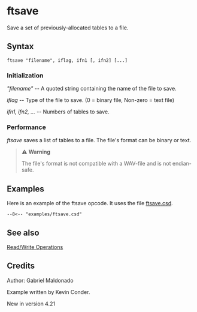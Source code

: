 <!--
id:ftsave
category:Table Control:Read/Write Operations
-->
# ftsave
Save a set of previously-allocated tables to a file.

## Syntax
``` csound-orc
ftsave "filename", iflag, ifn1 [, ifn2] [...]
```

### Initialization

_"filename"_ -- A quoted string containing the name of the file to save.

_iflag_ -- Type of the file to save. (0 = binary file, Non-zero = text file)

_ifn1, ifn2, ..._ -- Numbers of tables to save.

### Performance

_ftsave_ saves a list of tables to a file. The file's format can be binary or text.

> :warning: **Warning**
>
> The file's format is not compatible with a WAV-file and is not endian-safe.

## Examples

Here is an example of the ftsave opcode. It uses the file [ftsave.csd](../../examples/ftsave.csd).

``` csound-csd title="Example of the ftsave opcode." linenums="1"
--8<-- "examples/ftsave.csd"
```

## See also

[Read/Write Operations](../../table/readwrit)

## Credits

Author: Gabriel Maldonado

Example written by Kevin Conder.

New in version 4.21
